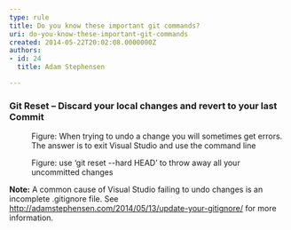```yaml
---
type: rule
title: Do you know these important git commands?
uri: do-you-know-these-important-git-commands
created: 2014-05-22T20:02:08.0000000Z
authors:
- id: 24
  title: Adam Stephensen

---
```




<span class='intro'> <h3>Git Reset – Discard your local changes and revert to your last Commit​</h3> </span>

<dl class="image"><dt>
      <img src="/PublishingImages/git-reset-1.jpg" alt="" />
   </dt><dd>Figure&#58; When trying to undo a change you will sometimes get errors. The answer is to exit Visual Studio and use the command line</dd></dl><dl class="image"><dt>
      <img src="/PublishingImages/git-reset-2.jpg" alt="" />
   </dt><dd>Figure&#58; use ‘git reset --hard HEAD’ to throw away all your uncommitted changes</dd></dl> 
<strong>Note&#58;</strong> A common cause of Visual Studio failing to undo changes is an incomplete .gitignore file. See 
<a href="http&#58;//adamstephensen.com/2014/05/13/update-your-gitignore/" target="_blank">http&#58;//adamstephensen.com/2014/05/13/update-your-gitignore/​</a> for more information. 


